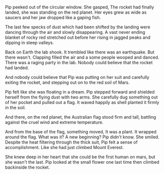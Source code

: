 Pip peeked out of the circular window. She gasped, The rocket had finally landed, she was standing on the red planet. Her eyes grew as wide as saucers and her jaw dropped like a gaping fish.

The last few specks of dust which had been shifted by the landing were dancing through the air and slowly disappearing. A vast never ending blanket of rocky red stretched out before her rising in jagged peaks and dipping in steep valleys.

Back on Earth the lab shook. It trembled like there was an earthquake. But there wasn't. Clapping filled the air and a some people wooped and danced. There was a raging party in the lab. Nobody could believe that the rocket had landed.

And nobody could believe that Pip was putting on her suit and carefully exiting the rocket, and stepping out on to the red soil of Mars.

Pip felt like she was floating in a dream. Pip stepped forward and shielded herself from the flying dust with two arms. She carefully dug something out of her pocket and pulled out a flag. It waved happily as shell planted it firmly in the soil.

And there, on the red planet, the Australian flag stood firm and tall, battling against the cruel wind and extreme temperature.

And from the base of the flag, something moved, It was a plant. It wrapped around the flag. What was it? A new beginning? Pip didn't know. She smiled. Despite the heat filtering through the thick suit, Pip felt a sense of accomplishment. Like she had just climbed Mount Everest.

She knew deep in her heart that she could be the first human on mars, but she wasn't the last. Pip looked at the small flower one last time then climbed backinside the rocket.
